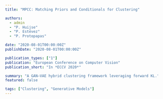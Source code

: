 ```yaml
---
title: "MPCC: Matching Priors and Conditionals for Clustering"

authors:
  - admin
  - "P. Huijse"
  - "P. Estévez"
  - "P. Protopapas"

date: "2020-08-01T00:00:00Z"
publishDate: "2020-08-01T00:00:00Z"

publication_types: ["1"]
publication: "European Conference on Computer Vision"
publication_short: "In *ECCV 2020*"

summary: "A GAN–VAE hybrid clustering framework leveraging forward KL."
featured: false

tags: ["Clustering", "Generative Models"]
---
```

